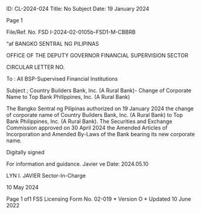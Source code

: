 ID: CL-2024-024
Title: No Subject
Date: 19 January 2024

Page 1

File/Ref. No. FSD I-2024-02-0105b-FSD1-M-CBBRB

“af BANGKO SENTRAL NG PILIPINAS

OFFICE OF THE DEPUTY GOVERNOR FINANCIAL SUPERVISION SECTOR

CIRCULAR LETTER NO.

To : All BSP-Supervised Financial Institutions

Subject ; Country Builders Bank, Inc. (A Rural Bank)- Change of Corporate Name to Top Bank Philippines, Inc. (A Rural Bank)

The Bangko Sentral ng Pilipinas authorized on 19 January 2024 the change of corporate name of Country Builders Bank, Inc. (A Rural Bank) to Top Bank Philippines, Inc. (A Rural Bank). The Securities and Exchange Commission approved on 30 April 2024 the Amended Articles of Incorporation and Amended By-Laws of the Bank bearing its new corporate name.

Digitally signed

For information and guidance. Javier ve Date: 2024.05.10

LYN I. JAVIER Sector-In-Charge

10 May 2024

Page 1 of1 FSS Licensing Form No. 02-019 * Version O * Updated 10 June 2022